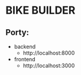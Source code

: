 # BIKE BUILDER

## Porty:

- backend
  - http://localhost:8000
- frontend
  - http://localhost:3000
